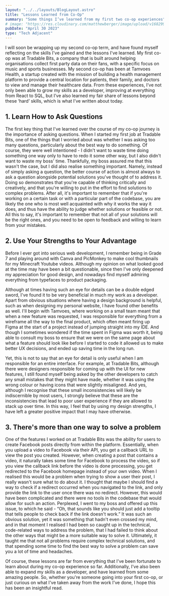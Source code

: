 ```yaml
---
layout: "../../layouts/BlogLayout.astro"
title: "Lessons Learned from Co-Op"
summary: "Some things I’ve learned from my first two co-op experiences"
# image: "https://res.cloudinary.com/matthewberger/image/upload/v1682997555/lessons-from-coop-header_baakk4.jpg"
pubDate: "April 30 2023"
type: "Tech Adjacent"
---
```


I will soon be wrapping up my second co-op term, and have found myself reflecting on the skills I've gained and the lessons I've learned. My first co-op was at Tradable Bits, a company that is built around helping organisations collect first party data on their fans, with a specific focus on music and sports businesses. My second co-op has been at Tamvoes Health, a startup created with the mission of building a health management platform to provide a central location for patients, their family, and doctors to view and manage their healthcare data. From these experiences, I’ve not only been able to grow my skills as a developer, improving at everything from React to SQL, but I’ve also learned my fair share of lessons beyond these ‘hard’ skills, which is what I’ve written about today.

## 1. Learn How to Ask Questions

The first key thing that I've learned over the course of my co-op journey is the importance of asking questions. When I started my first job at Tradable Bits, one of the things that I worried about was whether I was asking too many questions, particularly about the best way to do something. Of course, they were well intentioned - I didn't want to waste time doing something one way only to have to redo it some other way, but I also didn't want to waste my boss' time. Thankfully, my boss assured me that this wasn't the case, but I did also realise something important. Namely, instead of simply asking a question, the better course of action is almost always to ask a question alongside potential solutions you've thought of to address it. Doing so demonstrates that you're capable of thinking critically and creatively, and that you're willing to put in the effort to find solutions to complex problems. After all, it's important to remember that if you're working on a certain task or with a particular part of the codebase, you are likely the one who is most well acquainted with why it works the way it does, and thus have the ability to judge whether solutions or feasible or not. All this to say, it's important to remember that not all of your solutions will be the right ones, and you need to be open to feedback and willing to learn from your mistakes.

## 2. Use Your Strengths to Your Advantage

Before I ever got into serious web development, I remember being in Grade 7 and playing around with Canva and PicMonkey to make cool thumbnails for my Minecraft Youtube videos. Although my opinion on what looked good at the time may have been a bit questionable, since then I've only deepened my appreciation for good design, and nowadays find myself admiring everything from typefaces to product packaging.

Although at times having such an eye for details can be a double edged sword, I've found it to be very beneficial in much my work as a developer. Apart from obvious situations where having a design background is helpful, such as when designing my personal website, I have found other benefits as well. I'll begin with Tamvoes, where working on a small team meant that when a new feature was requested, I was responsible for everything from a wireframe all the way to the final product, which often meant firing up Figma at the start of a project instead of jumping straight into my IDE. And though I sometimes wondered if the time spent in Figma was worth it, being able to consult my boss to ensure that we were on the same page about what a feature should look like before I started to code it allowed us to make better UX decisions, and ended up saving time in the long run.

Yet, this is not to say that an eye for detail is only useful when I am responsible for an entire interface. For example, at Tradable Bits, although there were designers responsible for coming up with the UI for new features, I still found myself being asked by the other developers to catch any small mistakes that they might have made, whether it was using the wrong colour or having icons that were slightly misaligned. And yes, although I recognise that these small inconsistencies will likely be indiscernible by most users, I strongly believe that these are the inconsistencies that lead to poor user experience if they are allowed to stack up over time. In this way, I feel that by using my design strengths, I have left a greater positive impact that I may have otherwise.

## 3. There's more than one way to solve a problem

One of the features I worked on at Tradable Bits was the ability for users to create Facebook posts directly from within the platform. Essentially, when you upload a video to Facebook via their API, you get a callback URL to view the post you created. However, when creating a post that contains a video, it naturally takes some time for Facebook to process the video, so if you view the callback link before the video is done processing, you get redirected to the Facebook homepage instead of your own video. When I realised this would be a problem when trying to show a user their post, I really wasn't sure what to do about it. I thought that maybe I should find a way to check if a redirect occurred when you navigated to the link, and only provide the link to the user once there was no redirect. However, this would have been complicated and there were no tools in the codebase that would allow for such an action. Perplexed, I went to my boss and offered up this issue, to which he said - “Oh, that sounds like you should just add a tooltip that tells people to check back if the link doesn't work.” It was such an obvious solution, yet it was something that hadn't even crossed my mind, and in that moment I realised I had been so caught up in the technical, code-related ways to address the problem, that I had failed to think about the other ways that might be a more suitable way to solve it. Ultimately, it taught me that not all problems require complex technical solutions, and that spending some time to find the best way to solve a problem can save you a lot of time and headaches.

Of course, these lessons are far from everything that I've been fortunate to learn about during my co-op experience so far. Additionally, I've also been able to expand my skills as a developer, and have learned from some amazing people. So, whether you're someone going into your first co-op, or just curious on what I've taken away from the work I've done, I hope this has been an insightful read.
